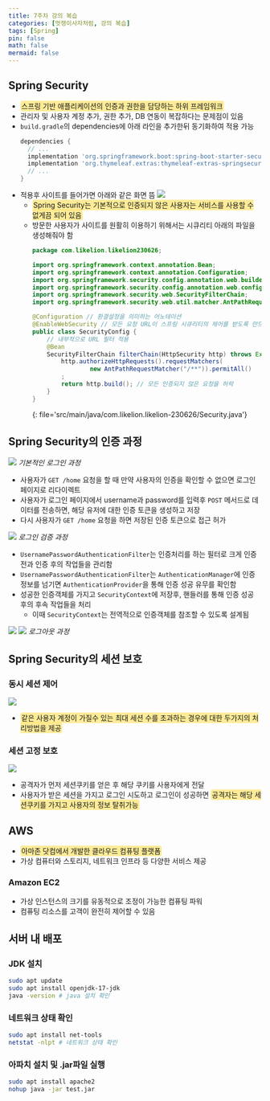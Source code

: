```yaml
---
title: 7주차 강의 복습
categories: [멋쟁이사자처럼, 강의 복습]
tags: [Spring]
pin: false
math: false
mermaid: false
---
```

<style>s{text-decoration: none;background: #ffd00066;border-radius: 4px;padding: 2px;}</style>


## Spring Security
* <s>스프링 기반 애플리케이션의 인증과 권한을 담당하는 하위 프레임워크</s>
* 관리자 및 사용자 계정 추가, 권한 추가, DB 연동이 복잡하다는 문제점이 있음
* `build.gradle`의 dependencies에 아래 라인을 추가한뒤 동기화하여 적용 가능
  ```gradle
  dependencies {
    // ...
    implementation 'org.springframework.boot:spring-boot-starter-security'
    implementation 'org.thymeleaf.extras:thymeleaf-extras-springsecurity6:3.1.1.RELEASE'
    // ...
  }
  ```
* 적용후 사이트를 들어가면 아래와 같은 화면 뜸
  ![](/imgs/2023-06-29/login-page.png)
  * <s>Spring Security는 기본적으로 인증되지 않은 사용자는 서비스를 사용할 수 없게끔 되어 있음</s>
  * 방문한 사용자가 사이트를 원활히 이용하기 위해서는 시큐리티 아래의 파일을 생성해줘야 함
    ```java
    package com.likelion.likelion230626;

    import org.springframework.context.annotation.Bean;
    import org.springframework.context.annotation.Configuration;
    import org.springframework.security.config.annotation.web.builders.HttpSecurity;
    import org.springframework.security.config.annotation.web.configuration.EnableWebSecurity;
    import org.springframework.security.web.SecurityFilterChain;
    import org.springframework.security.web.util.matcher.AntPathRequestMatcher;

    @Configuration // 환결설정을 의미하는 어노테이션
    @EnableWebSecurity // 모든 요청 URL이 스프링 시큐리티의 제어를 받도록 만드는 어노테이션
    public class SecurityConfig {
        // 내부적으로 URL 필터 적용
        @Bean
        SecurityFilterChain filterChain(HttpSecurity http) throws Exception {
            http.authorizeHttpRequests().requestMatchers(
                    new AntPathRequestMatcher("/**")).permitAll()
            ;
            return http.build(); // 모든 인증되지 않은 요청을 허락
        }
    }
    ```
    {: file='src/main/java/com.likelion.likelion-230626/Security.java'}

## Spring Security의 인증 과정
![](/imgs/2023-06-29/login-flow.png)
_기본적인 로그인 과정_
* 사용자가 `GET /home` 요청을 할 때 만약 사용자의 인증을 확인할 수 없으면 로그인 페이지로 리다이렉트
* 사용자가 로그인 페이지에서 username과 password를 입력후 `POST` 메서드로 데이터를 전송하면, 해당 유저에 대한 인증 토큰을 생성하고 저장
* 다시 사용자가 `GET /home` 요청을 하면 저장된 인증 토큰으로 접근 허가

![](/imgs/2023-06-29/login-validation-flow.png)
_로그인 검증 과정_
* `UsernamePasswordAuthenticationFilter`는 인증처리를 하는 필터로 크게 인증 전과 인증 후의 작업들을 관리함
* `UsernamePasswordAuthenticationFilter`는 `AuthenticationManager`에 인증정보를 넘기면 `AuthenticationProvider`을 통해 인증 성공 유무를 확인함
* 성공한 인증객체를 가지고 `SecurityContext`에 저장후, 핸들러를 통해 인증 성공 후의 후속 작업들을 처리
  * 이때 `SecurityContext`는 전역적으로 인증객체를 참조할 수 있도록 설계됨

![](/imgs/2023-06-29/logout-flow.png)
![](/imgs/2023-06-29/logout-flow-detailed.png)
_로그아웃 과정_


## Spring Security의 세션 보호
### 동시 세션 제어
![](/imgs/2023-06-29/multiple-session-control.png)
* <s>같은 사용자 계정이 가질수 있는 최대 세션 수를 초과하는 경우에 대한 두가지의 처리방법을 제공</s>

### 세션 고정 보호
![](/imgs/2023-06-29/protecting-session.png)
* 공격자가 먼저 세션쿠키를 얻은 후 해당 쿠키를 사용자에게 전달
* 사용자가 받은 세션을 가지고 로그인 시도하고 로그인이 성공하면 <s>공격자는 해당 세션쿠키를 가지고 사용자의 정보 탈취가능</s>


## AWS
* <s>아마존 닷컴에서 개발한 클라우드 컴퓨팅 플랫폼</s>
* 가상 컴퓨터와 스토리지, 네트워크 인프라 등 다양한 서비스 제공

### Amazon EC2
* 가상 인스턴스의 크기를 유동적으로 조정이 가능한 컴퓨팅 파워
* 컴퓨팅 리소스를 고객이 완전히 제어할 수 있음

## 서버 내 배포
### JDK 설치
```bash
sudo apt update
sudo apt install openjdk-17-jdk
java -version # java 설치 확인
```

### 네트워크 상태 확인
```bash
sudo apt install net-tools
netstat -nlpt # 네트워크 상태 확인
```

### 아파치 설치 및 .jar파일 실행
```bash
sudo apt install apache2
nohup java -jar test.jar
```